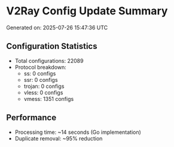 # V2Ray Config Update Summary
Generated on: 2025-07-26 15:47:36 UTC

## Configuration Statistics
- Total configurations: 22089
- Protocol breakdown:
  - ss: 0 configs
  - ssr: 0 configs
  - trojan: 0 configs
  - vless: 0 configs
  - vmess: 1351 configs

## Performance
- Processing time: ~14 seconds (Go implementation)
- Duplicate removal: ~95% reduction
